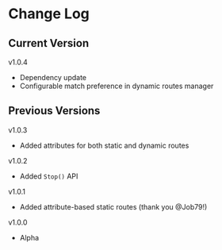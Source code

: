 # Change Log

## Current Version

v1.0.4

- Dependency update
- Configurable match preference in dynamic routes manager

## Previous Versions

v1.0.3

- Added attributes for both static and dynamic routes

v1.0.2

- Added ```Stop()``` API

v1.0.1

- Added attribute-based static routes (thank you @Job79!)

v1.0.0

- Alpha 
